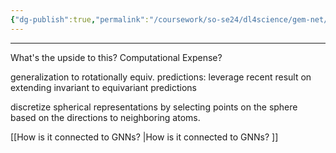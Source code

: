 ```yaml
---
{"dg-publish":true,"permalink":"/coursework/so-se24/dl4science/gem-net/we-prove-that-spherical-representations-are-actually-sufficient-full-so-3-representations-are-not-necessary/","noteIcon":""}
---
```


---
What's the upside to this? Computational Expense? 

generalization to rotationally equiv. predictions: leverage recent result on extending invariant to equivariant predictions

discretize spherical representations by selecting points on the sphere based on the directions to neighboring atoms.

[[How is it connected to GNNs? \|How is it connected to GNNs? ]]

